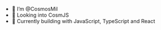 - 👋 I’m @CosmosMil
- 👀 Looking into CosmJS
- 🌱 Currently building with JavaScript, TypeScript and React



<!---
CosmosMil/CosmosMil is a ✨ special ✨ repository because its `README.md` (this file) appears on your GitHub profile.
You can click the Preview link to take a look at your changes.
--->
